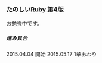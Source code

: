 ### [たのしいRuby 第4版](http://www.amazon.co.jp/%E3%81%9F%E3%81%AE%E3%81%97%E3%81%84Ruby-%E7%AC%AC4%E7%89%88-%E9%AB%98%E6%A9%8B-%E5%BE%81%E7%BE%A9/dp/4797372273)
お勉強中です。  

##### 進み具合

2015.04.04 開始
2015.05.17 1章おわり

